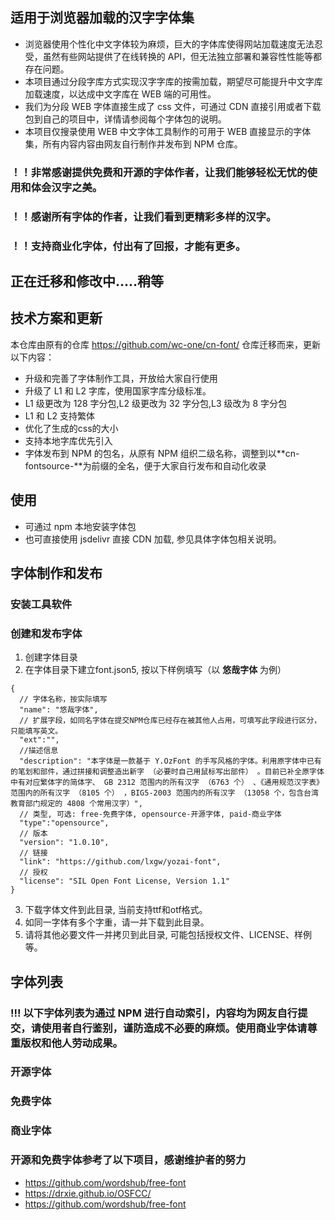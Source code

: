 ## 适用于浏览器加载的汉字字体集

- 浏览器使用个性化中文字体较为麻烦，巨大的字体库使得网站加载速度无法忍受，虽然有些网站提供了在线转换的 API，但无法独立部署和兼容性性能等都存在问题。
- 本项目通过分段字库方式实现汉字字库的按需加载，期望尽可能提升中文字库加载速度，以达成中文字库在 WEB 端的可用性。
- 我们为分段 WEB 字体直接生成了 css 文件，可通过 CDN 直接引用或者下载包到自己的项目中，详情请参阅每个字体包的说明。
- 本项目仅搜录使用 WEB 中文字体工具制作的可用于 WEB 直接显示的字体集，所有内容内容由网友自行制作并发布到 NPM 仓库。

### ！！非常感谢提供免费和开源的字体作者，让我们能够轻松无忧的使用和体会汉字之美。

### ！！感谢所有字体的作者，让我们看到更精彩多样的汉字。

### ！！支持商业化字体，付出有了回报，才能有更多。

## 正在迁移和修改中.....稍等

## 技术方案和更新

本仓库由原有的仓库 https://github.com/wc-one/cn-font/ 仓库迁移而来，更新以下内容：

- 升级和完善了字体制作工具，开放给大家自行使用
- 升级了 L1 和 L2 字库，使用国家字库分级标准。
- L1 级更改为 128 字分包,L2 级更改为 32 字分包,L3 级改为 8 字分包
- L1 和 L2 支持繁体
- 优化了生成的css的大小
- 支持本地字库优先引入
- 字体发布到 NPM 的包名，从原有 NPM 组织二级名称，调整到以**cn-fontsource-**为前缀的全名，便于大家自行发布和自动化收录

## 使用

- 可通过 npm 本地安装字体包
- 也可直接使用 jsdelivr 直接 CDN 加载, 参见具体字体包相关说明。

## 字体制作和发布
### 安装工具软件

### 创建和发布字体
1. 创建字体目录
2. 在字体目录下建立font.json5, 按以下样例填写（以 **悠哉字体** 为例）
```json5
{    
  // 字体名称，按实际填写
  "name": "悠哉字体", 
  // 扩展字段，如同名字体在提交NPM仓库已经存在被其他人占用，可填写此字段进行区分，只能填写英文。
  "ext":"", 
  //描述信息
  "description": "本字体是一款基于 Y.OzFont 的手写风格的字体。利用原字体中已有的笔划和部件，通过拼接和调整造出新字 （必要时自己用鼠标写出部件） 。目前已补全原字体中有对应繁体字的简体字、 GB 2312 范围内的所有汉字 （6763 个） 、《通用规范汉字表》范围内的所有汉字 （8105 个） ，BIG5-2003 范围内的所有汉字 （13058 个，包含台湾教育部门规定的 4808 个常用汉字）", 
  // 类型, 可选: free-免费字体, opensource-开源字体, paid-商业字体
  "type":"opensource", 
  // 版本
  "version": "1.0.10", 
  // 链接
  "link": "https://github.com/lxgw/yozai-font", 
  // 授权
  "license": "SIL Open Font License, Version 1.1"
}
```
3. 下载字体文件到此目录, 当前支持ttf和otf格式。
4. 如同一字体有多个字重，请一并下载到此目录。
5. 请将其他必要文件一并拷贝到此目录, 可能包括授权文件、LICENSE、样例等。



## 字体列表

### !!! 以下字体列表为通过 NPM 进行自动索引，内容均为网友自行提交，请使用者自行鉴别，谨防造成不必要的麻烦。使用商业字体请尊重版权和他人劳动成果。

### 开源字体

### 免费字体

### 商业字体

### 开源和免费字体参考了以下项目，感谢维护者的努力

- https://github.com/wordshub/free-font
- https://drxie.github.io/OSFCC/
- https://github.com/wordshub/free-font
